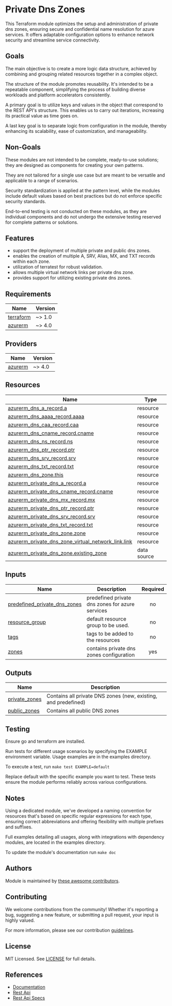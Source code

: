 # Private Dns Zones

This Terraform module optimizes the setup and administration of private dns zones, ensuring secure and confidential name resolution for azure services. It offers adaptable configuration options to enhance network security and streamline service connectivity.

## Goals

The main objective is to create a more logic data structure, achieved by combining and grouping related resources together in a complex object.

The structure of the module promotes reusability. It's intended to be a repeatable component, simplifying the process of building diverse workloads and platform accelerators consistently.

A primary goal is to utilize keys and values in the object that correspond to the REST API's structure. This enables us to carry out iterations, increasing its practical value as time goes on.

A last key goal is to separate logic from configuration in the module, thereby enhancing its scalability, ease of customization, and manageability.

## Non-Goals

These modules are not intended to be complete, ready-to-use solutions; they are designed as components for creating your own patterns.

They are not tailored for a single use case but are meant to be versatile and applicable to a range of scenarios.

Security standardization is applied at the pattern level, while the modules include default values based on best practices but do not enforce specific security standards.

End-to-end testing is not conducted on these modules, as they are individual components and do not undergo the extensive testing reserved for complete patterns or solutions.

## Features

- support the deployment of multiple private and public dns zones.
- enables the creation of multiple A, SRV, Alias, MX, and TXT records within each zone.
- utilization of terratest for robust validation.
- allows multiple virtual network links per private dns zone.
- provides support for utilizing existing private dns zones.

<!-- BEGIN_TF_DOCS -->
## Requirements

| Name | Version |
|------|---------|
| <a name="requirement_terraform"></a> [terraform](#requirement\_terraform) | ~> 1.0 |
| <a name="requirement_azurerm"></a> [azurerm](#requirement\_azurerm) | ~> 4.0 |

## Providers

| Name | Version |
|------|---------|
| <a name="provider_azurerm"></a> [azurerm](#provider\_azurerm) | ~> 4.0 |

## Resources

| Name | Type |
|------|------|
| [azurerm_dns_a_record.a](https://registry.terraform.io/providers/hashicorp/azurerm/latest/docs/resources/dns_a_record) | resource |
| [azurerm_dns_aaaa_record.aaaa](https://registry.terraform.io/providers/hashicorp/azurerm/latest/docs/resources/dns_aaaa_record) | resource |
| [azurerm_dns_caa_record.caa](https://registry.terraform.io/providers/hashicorp/azurerm/latest/docs/resources/dns_caa_record) | resource |
| [azurerm_dns_cname_record.cname](https://registry.terraform.io/providers/hashicorp/azurerm/latest/docs/resources/dns_cname_record) | resource |
| [azurerm_dns_ns_record.ns](https://registry.terraform.io/providers/hashicorp/azurerm/latest/docs/resources/dns_ns_record) | resource |
| [azurerm_dns_ptr_record.ptr](https://registry.terraform.io/providers/hashicorp/azurerm/latest/docs/resources/dns_ptr_record) | resource |
| [azurerm_dns_srv_record.srv](https://registry.terraform.io/providers/hashicorp/azurerm/latest/docs/resources/dns_srv_record) | resource |
| [azurerm_dns_txt_record.txt](https://registry.terraform.io/providers/hashicorp/azurerm/latest/docs/resources/dns_txt_record) | resource |
| [azurerm_dns_zone.this](https://registry.terraform.io/providers/hashicorp/azurerm/latest/docs/resources/dns_zone) | resource |
| [azurerm_private_dns_a_record.a](https://registry.terraform.io/providers/hashicorp/azurerm/latest/docs/resources/private_dns_a_record) | resource |
| [azurerm_private_dns_cname_record.cname](https://registry.terraform.io/providers/hashicorp/azurerm/latest/docs/resources/private_dns_cname_record) | resource |
| [azurerm_private_dns_mx_record.mx](https://registry.terraform.io/providers/hashicorp/azurerm/latest/docs/resources/private_dns_mx_record) | resource |
| [azurerm_private_dns_ptr_record.ptr](https://registry.terraform.io/providers/hashicorp/azurerm/latest/docs/resources/private_dns_ptr_record) | resource |
| [azurerm_private_dns_srv_record.srv](https://registry.terraform.io/providers/hashicorp/azurerm/latest/docs/resources/private_dns_srv_record) | resource |
| [azurerm_private_dns_txt_record.txt](https://registry.terraform.io/providers/hashicorp/azurerm/latest/docs/resources/private_dns_txt_record) | resource |
| [azurerm_private_dns_zone.zone](https://registry.terraform.io/providers/hashicorp/azurerm/latest/docs/resources/private_dns_zone) | resource |
| [azurerm_private_dns_zone_virtual_network_link.link](https://registry.terraform.io/providers/hashicorp/azurerm/latest/docs/resources/private_dns_zone_virtual_network_link) | resource |
| [azurerm_private_dns_zone.existing_zone](https://registry.terraform.io/providers/hashicorp/azurerm/latest/docs/data-sources/private_dns_zone) | data source |

## Inputs

| Name | Description | Required |
|------|-------------|:--------:|
| <a name="input_predefined_private_dns_zones"></a> [predefined\_private\_dns\_zones](#input\_predefined\_private\_dns\_zones) | predefined private dns zones for azure services | no |
| <a name="input_resource_group"></a> [resource\_group](#input\_resource\_group) | default resource group to be used. | no |
| <a name="input_tags"></a> [tags](#input\_tags) | tags to be added to the resources | no |
| <a name="input_zones"></a> [zones](#input\_zones) | contains private dns zones configuration | yes |

## Outputs

| Name | Description |
|------|-------------|
| <a name="output_private_zones"></a> [private\_zones](#output\_private\_zones) | Contains all private DNS zones (new, existing, and predefined) |
| <a name="output_public_zones"></a> [public\_zones](#output\_public\_zones) | Contains all public DNS zones |
<!-- END_TF_DOCS -->

## Testing

Ensure go and terraform are installed.

Run tests for different usage scenarios by specifying the EXAMPLE environment variable. Usage examples are in the examples directory.

To execute a test, run `make test EXAMPLE=default`

Replace default with the specific example you want to test. These tests ensure the module performs reliably across various configurations.

## Notes

Using a dedicated module, we've developed a naming convention for resources that's based on specific regular expressions for each type, ensuring correct abbreviations and offering flexibility with multiple prefixes and suffixes.

Full examples detailing all usages, along with integrations with dependency modules, are located in the examples directory.

To update the module's documentation run `make doc`

## Authors

Module is maintained by [these awesome contributors](https://github.com/cloudnationhq/terraform-azure-pdns/graphs/contributors).

## Contributing

We welcome contributions from the community! Whether it's reporting a bug, suggesting a new feature, or submitting a pull request, your input is highly valued.

For more information, please see our contribution [guidelines](./CONTRIBUTING.md).

## License

MIT Licensed. See [LICENSE](./LICENSE) for full details.

## References

- [Documentation](https://learn.microsoft.com/en-us/azure/dns/private-dns-privatednszone)
- [Rest Api](https://learn.microsoft.com/en-us/rest/api/dns/privatedns/operation-groups)
- [Rest Api Specs](https://github.com/Azure/azure-rest-api-specs/blob/main/specification/privatedns/resource-manager/Microsoft.Network/stable/2020-06-01/privatedns.json)

